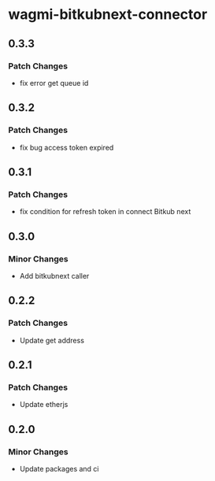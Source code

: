 # wagmi-bitkubnext-connector

## 0.3.3

### Patch Changes

- fix error get queue id

## 0.3.2

### Patch Changes

- fix bug access token expired

## 0.3.1

### Patch Changes

- fix condition for refresh token in connect Bitkub next

## 0.3.0

### Minor Changes

- Add bitkubnext caller

## 0.2.2

### Patch Changes

- Update get address

## 0.2.1

### Patch Changes

- Update etherjs

## 0.2.0

### Minor Changes

- Update packages and ci
